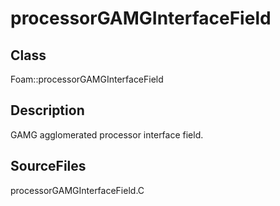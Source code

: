 # processorGAMGInterfaceField 
## Class
Foam::processorGAMGInterfaceField

## Description
GAMG agglomerated processor interface field.

## SourceFiles
processorGAMGInterfaceField.C


